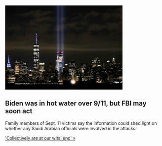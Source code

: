 
![Biden was in hot water over 9/11, but FBI may soon act](./20210811093803.png)
## Biden was in hot water over 9/11, but FBI may soon act

Family members of Sept. 11 victims say the information could shed light on whether any Saudi Arabian officials were involved in the attacks.

['Collectively are at our wits’ end'  »](https://www.yahoo.com/news/9-11-families-told-biden-120600464.html)
